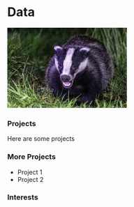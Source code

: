 # Data

![Matt Nelson](images/images.jpg)


### Projects
Here are some projects

### More Projects
  - Project 1
  - Project 2

### Interests
